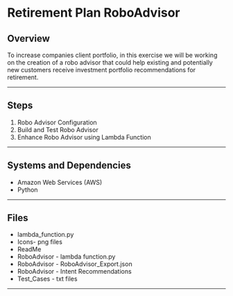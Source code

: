 # Retirement Plan RoboAdvisor

## Overview

To increase companies client portfolio, in this exercise we will be working on the creation of a robo advisor that could help existing and potentially new customers receive investment portfolio recommendations for retirement. 
_____
## Steps

1. Robo Advisor Configuration
2. Build and Test Robo Advisor
3. Enhance Robo Advisor using Lambda Function

_____
## Systems and Dependencies 

- Amazon Web Services (AWS)
- Python

_____
## Files  

- lambda_function.py
- Icons- png files
- ReadMe
- RoboAdvisor - lambda function.py
- RoboAdvisor - RoboAdvisor_Export.json
- RoboAdvisor - Intent Recommendations
- Test_Cases - txt files

_____
